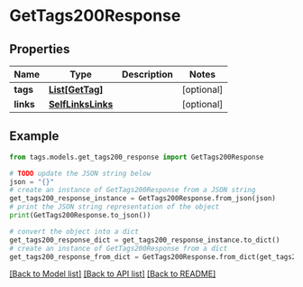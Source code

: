 # GetTags200Response


## Properties

Name | Type | Description | Notes
------------ | ------------- | ------------- | -------------
**tags** | [**List[GetTag]**](GetTag.md) |  | [optional] 
**links** | [**SelfLinksLinks**](SelfLinksLinks.md) |  | [optional] 

## Example

```python
from tags.models.get_tags200_response import GetTags200Response

# TODO update the JSON string below
json = "{}"
# create an instance of GetTags200Response from a JSON string
get_tags200_response_instance = GetTags200Response.from_json(json)
# print the JSON string representation of the object
print(GetTags200Response.to_json())

# convert the object into a dict
get_tags200_response_dict = get_tags200_response_instance.to_dict()
# create an instance of GetTags200Response from a dict
get_tags200_response_from_dict = GetTags200Response.from_dict(get_tags200_response_dict)
```
[[Back to Model list]](../README.md#documentation-for-models) [[Back to API list]](../README.md#documentation-for-api-endpoints) [[Back to README]](../README.md)


